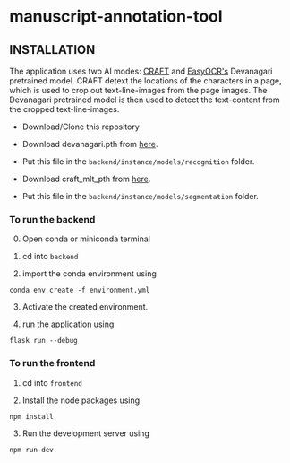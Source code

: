 # manuscript-annotation-tool

## INSTALLATION
The application uses two AI modes: [CRAFT](https://github.com/clovaai/CRAFT-pytorch) and [EasyOCR's](https://github.com/JaidedAI) Devanagari pretrained model. CRAFT detext the locations of the characters in a page, which is used to crop out text-line-images from the page images.
The Devanagari pretrained model is then used to detect the text-content from the cropped text-line-images. 

- Download/Clone this repository

- Download devanagari.pth from [here](https://github.com/JaidedAI/EasyOCR/releases/download/pre-v1.1.6/devanagari.zip). 
- Put this file in the `backend/instance/models/recognition` folder.


- Download craft_mlt_pth from [here](https://huggingface.co/amitesh863/craft/resolve/main/craft_mlt_25k.pth?download=true). 
- Put this file in the `backend/instance/models/segmentation` folder.

### To run the backend

0. Open conda or miniconda terminal

1. cd into `backend`

2. import the conda environment using 
```
conda env create -f environment.yml
```
3. Activate the created environment.

4. run the application using 
```
flask run --debug
```

### To run the frontend

1. cd into `frontend`

2. Install the node packages using

```
npm install
```

3. Run the development server using 
```
npm run dev
```